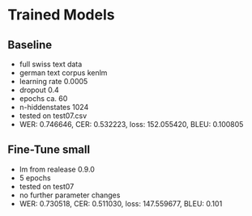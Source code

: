 # Trained Models

## Baseline

- full swiss text data
- german text corpus kenlm
- learning rate 0.0005
- dropout 0.4
- epochs ca. 60
- n-hiddenstates 1024
- tested on test07.csv
- WER: 0.746646, CER: 0.532223, loss: 152.055420, BLEU: 0.100805

## Fine-Tune small
- lm from realease 0.9.0
- 5 epochs
- tested on test07
- no further parameter changes
- WER: 0.730518, CER: 0.511030, loss: 147.559677, BLEU: 0.101


